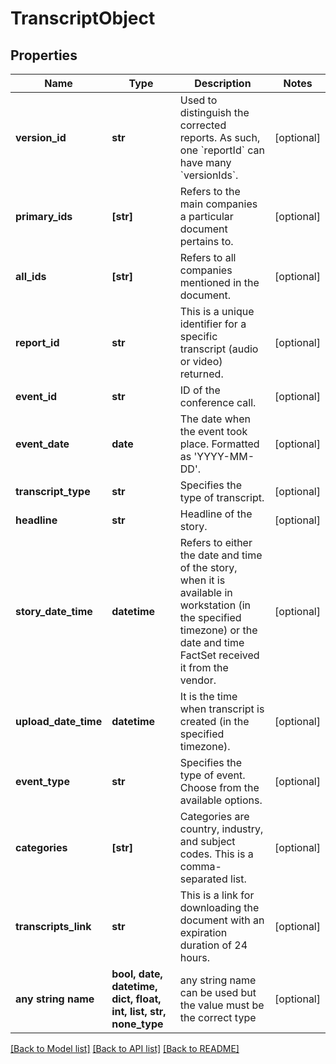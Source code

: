 # TranscriptObject


## Properties
Name | Type | Description | Notes
------------ | ------------- | ------------- | -------------
**version_id** | **str** | Used to distinguish the corrected reports. As such, one &#x60;reportId&#x60; can have many &#x60;versionIds&#x60;. | [optional] 
**primary_ids** | **[str]** | Refers to the main companies a particular document pertains to. | [optional] 
**all_ids** | **[str]** | Refers to all companies mentioned in the document.  | [optional] 
**report_id** | **str** | This is a unique identifier for a specific transcript (audio or video) returned. | [optional] 
**event_id** | **str** | ID of the conference call. | [optional] 
**event_date** | **date** | The date when the event took place. Formatted as &#39;YYYY-MM-DD&#39;. | [optional] 
**transcript_type** | **str** | Specifies the type of transcript.   | [optional] 
**headline** | **str** | Headline of the story. | [optional] 
**story_date_time** | **datetime** | Refers to either the date and time of the story, when it is available in workstation (in the specified timezone) or the date and time FactSet received it from the vendor. | [optional] 
**upload_date_time** | **datetime** | It is the time when transcript is created (in the specified timezone). | [optional] 
**event_type** | **str** | Specifies the type of event. Choose from the available options.  | [optional] 
**categories** | **[str]** | Categories are country, industry, and subject codes. This is a comma-separated list. | [optional] 
**transcripts_link** | **str** | This is a link for downloading the document with an expiration duration of 24 hours. | [optional] 
**any string name** | **bool, date, datetime, dict, float, int, list, str, none_type** | any string name can be used but the value must be the correct type | [optional]

[[Back to Model list]](../README.md#documentation-for-models) [[Back to API list]](../README.md#documentation-for-api-endpoints) [[Back to README]](../README.md)


